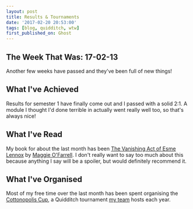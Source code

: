 ```yaml
---
layout: post
title: Results & Tournaments
date: '2017-02-20 20:53:00'
tags: [blog, quidditch, wtw]
first_published_on: Ghost
---
```


## The Week That Was: 17-02-13

Another few weeks have passed and they've been full of new things!

## What I've Achieved

Results for semester 1 have finally come out and I passed with a solid 2:1. A module I thought I'd done terrible in actually went really well too, so that's always nice!

## What I've Read

My book for about the last month has been [The Vanishing Act of Esme Lennox](https://www.goodreads.com/book/show/250729.The_Vanishing_Act_of_Esme_Lennox) by [Maggie O'Farrell](http://www.maggieofarrell.com/). I don't really want to say too much about this because anything I say will be a spoiler, but would definitely recommend it.

## What I've Organised

Most of my free time over the last month has been spent organising the [Cottonopolis Cup](https://www.facebook.com/events/745565238934431), a Quidditch tournament [my team](https://www.facebook.com/ManchesterQuidditch) hosts each year.
